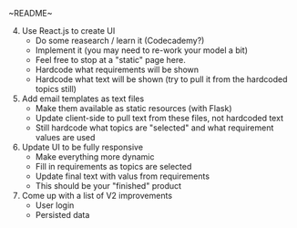 ~README~ 

4. Use React.js to create UI 
    - Do some reasearch / learn it (Codecademy?)
    - Implement it (you may need to re-work your model a bit)
    - Feel free to stop at a "static" page here. 
    - Hardcode what requirements will be shown
    - Hardcode what text will be shown (try to pull it from the hardcoded topics still)
5. Add email templates as text files
    - Make them available as static resources (with Flask)
    - Update client-side to pull text from these files, not hardcoded text
    - Still hardcode what topics are "selected" and what requirement values are used
6. Update UI to be fully responsive
    - Make everything more dynamic
    - Fill in requirements as topics are selected
    - Update final text with valus from requirements
    - This should be your "finished" product
7. Come up with a list of V2 improvements
    - User login
    - Persisted data